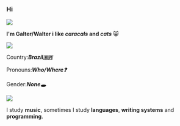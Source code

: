### Hi
![](https://media.tenor.com/bxETY3uE8qAAAAAC/floppa.gif)

**I'm Galter/Walter i like ___caracals___ and ___cats___** 😸

![](https://media.tenor.com/N5rubedIYxwAAAAM/floppa.gif)

Country:***Brazil🇧🇷***

Pronouns:***Who/Where❓***

Gender:***None🕳️***




![](https://64.media.tumblr.com/82f73d232504adb7e8d441b1737695e8/926f15febbdd3ff8-3b/s250x400/92b41c42a21841fecd7e7c29d76e34becec3da92.gif)

I study **music**, sometimes I study **languages**, **writing systems** and **programming**.
